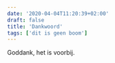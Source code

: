 ```yaml
---
date: '2020-04-04T11:20:39+02:00'
draft: false
title: 'Dankwoord'
tags: ['dit is geen boom']
---
```


Goddank, het is voorbij.